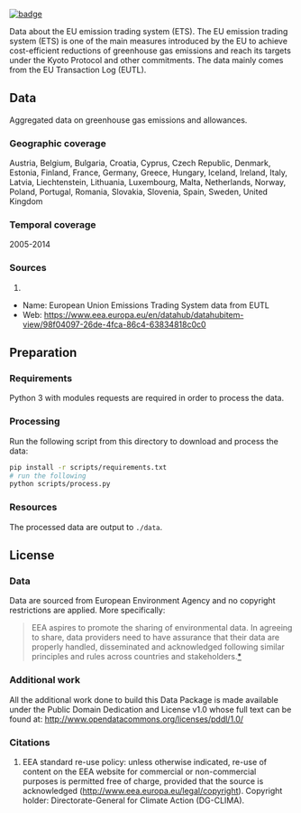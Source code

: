 <a className="gh-badge" href="https://datahub.io/core/eu-emissions-trading-system"><img src="https://badgen.net/badge/icon/View%20on%20datahub.io/orange?icon=https://datahub.io/datahub-cube-badge-icon.svg&label&scale=1.25" alt="badge" /></a>

Data about the EU emission trading system (ETS). The EU emission trading system (ETS) is one of the main measures introduced by the EU to achieve cost-efficient reductions of greenhouse gas emissions and reach its targets under the Kyoto Protocol and other commitments. The data mainly comes from the EU Transaction Log (EUTL).

## Data

Aggregated data on greenhouse gas emissions and allowances. 

### Geographic coverage

Austria, Belgium, Bulgaria, Croatia, Cyprus, Czech Republic, Denmark, Estonia, Finland, France, Germany, Greece, Hungary, Iceland, Ireland, Italy, Latvia, Liechtenstein, Lithuania, Luxembourg, Malta, Netherlands, Norway, Poland, Portugal, Romania, Slovakia, Slovenia, Spain, Sweden, United Kingdom

### Temporal coverage

2005-2014

### Sources

1. 
  * Name: European Union Emissions Trading System data from EUTL
  * Web: https://www.eea.europa.eu/en/datahub/datahubitem-view/98f04097-26de-4fca-86c4-63834818c0c0

## Preparation

### Requirements

Python 3 with modules requests  are required in order to process the data. 

### Processing

Run the following script from this directory to download and process the data:

```bash
pip install -r scripts/requirements.txt
# run the following
python scripts/process.py
```

### Resources

The processed data are output to `./data`.

## License

### Data

Data are sourced from European Environment Agency and no copyright restrictions are applied. More specifically:
> EEA aspires to promote the sharing of environmental data. In agreeing to share, data providers need to have assurance that their data are properly handled, disseminated and acknowledged following similar principles and rules across countries and stakeholders.[*][permissions]

### Additional work

All the additional work done to build this Data Package is made available under the Public Domain Dedication and License v1.0 whose full text can be found at: http://www.opendatacommons.org/licenses/pddl/1.0/


### Citations

1. EEA standard re-use policy: unless otherwise indicated, re-use of content on the EEA website for commercial or non-commercial purposes is permitted free of charge, provided that the source is acknowledged (http://www.eea.europa.eu/legal/copyright). Copyright holder: Directorate-General for Climate Action (DG-CLIMA).

[permissions]: http://www.eea.europa.eu/legal/eea-data-policy
